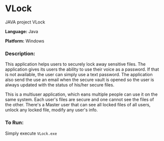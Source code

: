 # VLock
JAVA project VLock

**Language:** Java

**Platform:** Windows

### Description:

This application helps users to securely lock away sensitive files. The application gives its users the ability to use their voice as a password. If that is not available, the user can simply use a text password. The application also send the use an email when the secure vault is opened so the user is always updated with the status of his/her secure files.

This is a multiuser application, which eans multiple people can use it on the same system. Each user's files are secure and one cannot see the files of the other. There's a Master user that can see all locked files of all users, unlock any locked file, modify any user's info.

### To Run:

Simply execute `VLock.exe`
